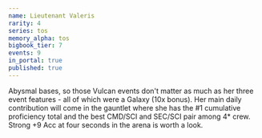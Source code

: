 ```yaml
---
name: Lieutenant Valeris
rarity: 4
series: tos
memory_alpha: tos
bigbook_tier: 7
events: 9
in_portal: true
published: true
---
```


Abysmal bases, so those Vulcan events don't matter as much as her three event features - all of which were a Galaxy (10x bonus). Her main daily contribution will come in the gauntlet where she has the #1 cumulative proficiency total and the best CMD/SCI and SEC/SCI pair among 4* crew. Strong +9 Acc at four seconds in the arena is worth a look.
